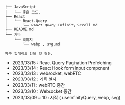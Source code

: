 
```
├── JavaScript
│   └── 좋은 코드.
├── React
│   └── React-Query
│       └── React Query Infinity Scroll.md
├── README.md
└── 기타
    └── 이미지
        └── webp , svg.md

자주 업데이트 안될 것 같음.
```

- 2023/03/15 : React Query Pagination Prefetching
- 2023/03/14 : React Hook form Input component 
- 2023/03/13 : websocket, webRTC
- 2023/03/12 : 기획 일지
- 2023/03/11 : webRTC 중간
- 2023/03/10 : Websocket 중간
- 2023/03/09 ~ 10 : 시작 ( useInfinityQuery, webp, svg)
